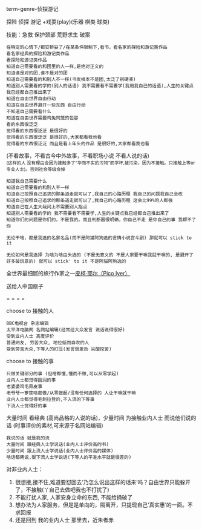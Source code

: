 
term-genre-侦探游记

探险 侦探 游记
+戏耍(play)(乐器 棋类 球类)

技能：急救 保护颈部 荒野求生 破案

```
在特定的心情下/都安排妥了/在某条件限制下,看书，看名家的探险和游记类作品
看名家经典的探险和游记类作品
看探险和游记类作品
知道自己需要看的和团里的人一样,是绝对正义的
知道谁是对的团,谁不是对的团
知道自己需要看的和别人不一样(书友根本不是团,太泛了别硬凑)
知道别人需要看的学的(别人的话语) 我不需要看不需要学(我用我自己的话语),人生的关键点我已经都自己推出来了
知道在自由世界自由行动
知道在自由世界避开一些东西 自由行动
不知道自己需要看什么
知道在自由世界需要鸡兔同笼的包容
看的东西很泛泛
觉得看的东西很泛泛 是很好的
觉得看的东西很泛泛 是很好的,大家都看我也看
觉得看的东西很泛泛 而且是看上年头的作品 是很好的,大家都看我也看
```
(不看故事，不看古今中外故事，不看职场小说 不看人说的话)<br>
<sub>(这样的人 没有理由会因为接触多了“华而不实的污物”而学坏,被污染，因为不接触。只接触上等or专业人士)。否则社会等级会掉</sub>
```
知道我自己需要什么
知道自己需要看的和别人不一样
知道自己按照自己追求的那条道走就可以了,我自己的心路历程 我自己的问题我自己会改
知道自己按照自己追求的那条道走就可以了,我自己的心路历程 这会比99%的人都强
知道自己在人生大哉问上不需要别人指点
知道别人需要看的学的 我不需要看不需要学,人生的关键点我已经都自己推出来了
知道你们的问题是你们的，不是我的。而且判断器很明确，你自己不走 是你自己的事 我帮不了你

```

`无论干啥，都是我选的名家名品(而不是阿猫阿狗选的言情小说宫斗剧) 那就可以 stick to it `

`无论如何是我选择 为啥为啥由头选的 (不是无意义的 不是人家要干嘛我就干嘛的, 是避开了好多破玩意的) 就可以 stick' to it 不是阿猫阿狗选的`

全世界最细腻的旅行作家之一[皮柯·耶尔（Pico Iyer）](http://www.bbc.com/ukchina/simp/vert-tra-38691178)

送给人中国扇子

= = = =

choose to 接触的人
```
BBC电视台 杂志编辑
太平洋电脑网 名网站编辑(经常给大众发言 说话说得很好)
受到业内人士 高度评价
普通网友, 劳苦大众, 地位低而自吹的人
受到劳苦大众,下等人的打压(发言很差劲 尖酸挖苦)
```

choose to 接触的事
```
只做关键部分的事 (但啥都懂,懂而不做,可以从零学起)
业内人士都觉得圆润的事
老婆婆鸡毛蒜皮事
老爷爷一箩筐啥都做/从零做起/没有任何选择的 人让干嘛就干嘛
业内人士都觉得毛刺拉登的,不入流的下等事
下流人士觉得好的事
```

大量时间 看经典 (高尚品格的人说的话)，少量时间 为接触业内人士 而说他们说的话 (时事评价的素材,可来源于名网站编辑)
```
我说的话 就是我的流
大量时间 跟经典人士学说话(业内人士评价高的书)
少量时间 跟上流人士学说话(业内人士评价高的媒体)
啥话都瞎说,很下流人士学说话(下等人的平准水平就是很差的)
```

对非业内人士：
1. 很想接,接不住,难道要怼回去‘乃怎么说出这样的话来’吗？自由世界只能躲开了，不接触(丫自己去做吧我也不打扰了)
2. 不能打扰人家, 人家安身立命的东西, 不能给捅破了
3. 想办法为人家服务，但是是单向的，隔离开，只提现自己‘真实惠’的一面。不求回报
4. 还是回到 我的业内人士 那里去，近朱者赤

